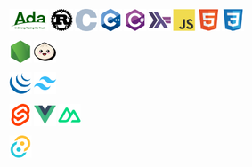 <img src="icons/ada.svg" height="40"> <img src="icons/rust.svg" height="40"> <img src="icons/c.svg" height="40"> <img src="icons/cplusplus.svg" height="40"> <img src="icons/csharp.svg" height="40"> <img src="icons/haskell.svg" height="40"> <img src="icons/javascript.svg" height="40"> <img src="icons/html5.svg" height="40"> <img src="icons/css3.svg" height="40">

<img src="icons/nodejs.svg" height="40"> <img src="icons/bun.svg" height="40">

<img src="icons/jquery.svg" height="40"> <img src="icons/tailwindcss.svg" height="40">

<img src="icons/svelte.svg" height="40"> <img src="icons/vuejs.svg" height="40"> <img src="icons/nuxt.svg" height="40">

<img src="icons/tauri.svg" height="40">
